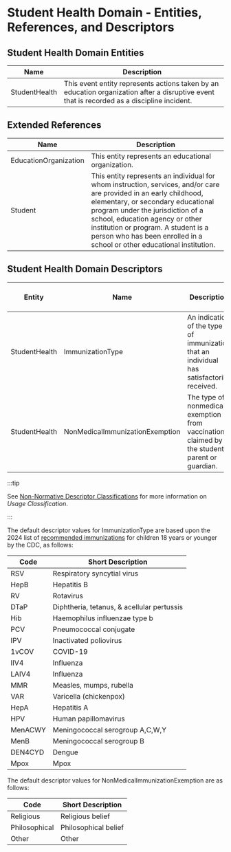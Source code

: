 # Student Health Domain - Entities, References, and Descriptors

## Student Health Domain Entities

| **Name**      | **Description**                                                                                                                             |
| ------------- | ------------------------------------------------------------------------------------------------------------------------------------------- |
| StudentHealth | This event entity represents actions taken by an education organization after a disruptive event that is recorded as a discipline incident. |

## Extended References

| Name                  | Description                                                                                                                                                                                                                                                                                                                                       |
| --------------------- | ------------------------------------------------------------------------------------------------------------------------------------------------------------------------------------------------------------------------------------------------------------------------------------------------------------------------------------------------- |
| EducationOrganization | This entity represents an educational organization.                                                                                                                                                                                                                                                                                               |
| Student               | This entity represents an individual for whom instruction, services, and/or care are provided in an early childhood, elementary, or secondary educational program under the jurisdiction of a school, education agency or other institution or program. A student is a person who has been enrolled in a school or other educational institution. |

## Student Health Domain Descriptors

| Entity        | Name                            | Description                                                                                    | Usage Classification | EDFacts Mapping | Commonly Used | Commonly State-Defined |
| ------------- | ------------------------------- | ---------------------------------------------------------------------------------------------- | -------------------- | --------------- | ------------- | ---------------------- |
| StudentHealth | ImmunizationType                | An indication of the type of immunization that an individual has satisfactorily received.      | Standard             |                 | Yes           | Yes                    |
| StudentHealth | NonMedicalImmunizationExemption | The type of nonmedical exemption from vaccination claimed by the student's parent or guardian. | Local                |                 | Yes           |                        |

:::tip

See [Non-Normative Descriptor Classifications](/reference/data-exchange/udm/non-normative-descriptor-classifications) for more information on _Usage Classification_.

:::

The default descriptor values for ImmunizationType are based upon the 2024 list of [recommended immunizations](https://www.cdc.gov/vaccines/schedules/hcp/imz/child-adolescent.html) for children 18 years or younger by the CDC, as follows:

| Code    | Short Description                          |
| ------- | ------------------------------------------ |
| RSV     | Respiratory syncytial virus                |
| HepB    | Hepatitis B                                |
| RV      | Rotavirus                                  |
| DTaP    | Diphtheria, tetanus, & acellular pertussis |
| Hib     | Haemophilus influenzae type b              |
| PCV     | Pneumococcal conjugate                     |
| IPV     | Inactivated poliovirus                     |
| 1vCOV   | COVID-19                                   |
| IIV4    | Influenza                                  |
| LAIV4   | Influenza                                  |
| MMR     | Measles, mumps, rubella                    |
| VAR     | Varicella (chickenpox)                     |
| HepA    | Hepatitis A                                |
| HPV     | Human papillomavirus                       |
| MenACWY | Meningococcal serogroup A,C,W,Y            |
| MenB    | Meningococcal serogroup B                  |
| DEN4CYD | Dengue                                     |
| Mpox    | Mpox                                       |

The default descriptor values for NonMedicalImmunizationExemption are as follows:

| Code          | Short Description    |
| ------------- | -------------------- |
| Religious     | Religious belief     |
| Philosophical | Philosophical belief |
| Other         | Other                |
